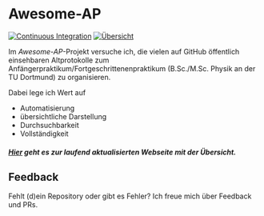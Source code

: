# Awesome-AP

[![Continuous Integration](https://github.com/NicoWeio/awesome-ap/workflows/Generate%20summary/badge.svg)](https://github.com/NicoWeio/awesome-ap/actions)
[![Übersicht](https://img.shields.io/badge/Übersicht-auf%20GitHub%20Pages-blue)](https://nicoweio.github.io/awesome-ap/)

Im _Awesome-AP_-Projekt versuche ich, die vielen auf GitHub öffentlich einsehbaren Altprotokolle zum Anfängerpraktikum/Fortgeschrittenenpraktikum (B.Sc./M.Sc. Physik an der TU Dortmund) zu organisieren.

Dabei lege ich Wert auf

-   Automatisierung
-   übersichtliche Darstellung
-   Durchsuchbarkeit
-   Vollständigkeit

##### [Hier](https://nicoweio.github.io/awesome-ap/) geht es zur laufend aktualisierten Webseite mit der Übersicht.

## Feedback

Fehlt (d)ein Repository oder gibt es Fehler? Ich freue mich über Feedback und PRs.
